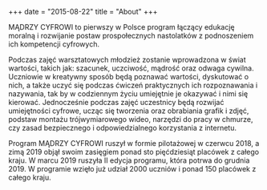 +++
date = "2015-08-22"
title = "About"
+++


MĄDRZY CYFROWI to pierwszy w Polsce program łączący edukację moralną i
rozwijanie postaw prospołecznych nastolatków z podnoszeniem ich kompetencji
cyfrowych.

Podczas zajęć warsztatowych młodzież zostanie wprowadzona w świat wartości,
takich jak: szacunek, uczciwość, mądrość oraz odwaga cywilna. Uczniowie w
kreatywny sposób będą poznawać wartości, dyskutować o nich, a także uczyć się
podczas ćwiczeń praktycznych ich rozpoznawania i nazywania, tak by w codziennym
życiu umiejętnie je okazywać i nimi się kierować. Jednocześnie podczas zajęć
uczestnicy będą rozwijać umiejętności cyfrowe, ucząc się tworzenia oraz
obrabiania grafik i zdjęć, podstaw montażu trójwymiarowego wideo, narzędzi do
pracy w chmurze, czy zasad bezpiecznego i odpowiedzialnego korzystania z
internetu.

Program MĄDRZY CYFROWI ruszył w formie pilotażowej w czerwcu 2018, a zimą 2019
objął swoim zasięgiem ponad sto pięćdziesiąt placówek z całego kraju. W marcu
2019 ruszyła II edycja programu, która potrwa do grudnia 2019. W programie
wzięło już udział 2000 uczniów i ponad 150 placówek z całego kraju.
